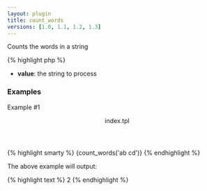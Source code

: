 ```yaml
---
layout: plugin
title: count_words
versions: [1.0, 1.1, 1.2, 1.3]
---
```


Counts the words in a string
<div class="code-box">
{% highlight php %}
<?php
count_words(string $value)
{% endhighlight %}
</div>

* **value**: the string to process

### Examples
Example #1
<div class="code-box">
<header>index.tpl</header>
{% highlight smarty %}
{count_words('ab cd')}
{% endhighlight %}
</div>

The above example will output:
<div class="code-box">
{% highlight text %}
2
{% endhighlight %}
</div>